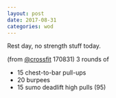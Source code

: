 ```yaml
---
layout: post
date: 2017-08-31
categories: wod
---
```


<!--
**Chris - <span></span>**
-->

Rest day, no strength stuff today.

(from [@crossfit](https://www.crossfit.com) 170831) 3 rounds of
- 15 chest-to-bar pull-ups
- 20 burpees
- 15 sumo deadlift high pulls (95)
